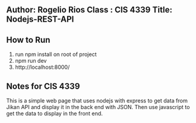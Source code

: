 Author: Rogelio Rios
Class : CIS 4339
Title: Nodejs-REST-API
----------------------------------------------------------

How to Run
----------------------------------------------------------
1. run npm install on root of project 
2. npm run dev
3. http://localhost:8000/

Notes for CIS 4339
----------------------------------------------------------
This is a simple web page that uses nodejs with express to get data from Jikan API and display it in the back end with JSON. Then use javascript to get the data to display in the front end.
